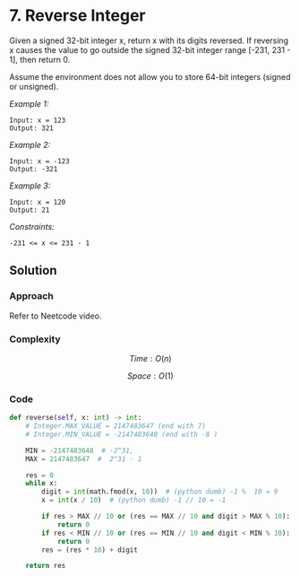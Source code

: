 # 7. Reverse Integer
Given a signed 32-bit integer x, return x with its digits reversed. If reversing x causes the value to go outside the signed 32-bit integer range [-231, 231 - 1], then return 0.

Assume the environment does not allow you to store 64-bit integers (signed or unsigned).

*Example 1:*

```
Input: x = 123
Output: 321
```

*Example 2:*

```
Input: x = -123
Output: -321
```

*Example 3:*

```
Input: x = 120
Output: 21
```

*Constraints:*

```
-231 <= x <= 231 - 1
```

## Solution

### Approach
Refer to Neetcode video.

### Complexity
$$Time: O(n)$$

$$Space: O(1)$$

### Code
```py
def reverse(self, x: int) -> int:
    # Integer.MAX_VALUE = 2147483647 (end with 7)
    # Integer.MIN_VALUE = -2147483648 (end with -8 )

    MIN = -2147483648  # -2^31,
    MAX = 2147483647  #  2^31 - 1

    res = 0
    while x:
        digit = int(math.fmod(x, 10))  # (python dumb) -1 %  10 = 9
        x = int(x / 10)  # (python dumb) -1 // 10 = -1

        if res > MAX // 10 or (res == MAX // 10 and digit > MAX % 10):
            return 0
        if res < MIN // 10 or (res == MIN // 10 and digit < MIN % 10):
            return 0
        res = (res * 10) + digit

    return res
```

